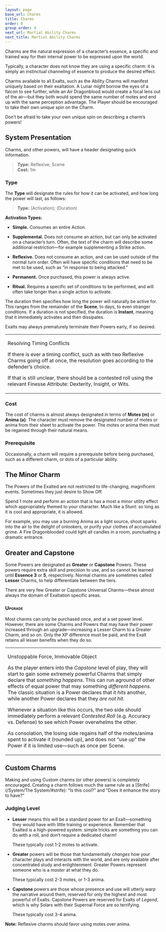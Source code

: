 ```yaml
---
layout: page
base_url: Charms
title: Charms
order: 0
group_order: 4
next_url: Martial Ability Charms
next_title: Martial Ability Charms
---
```


Charms are the natural expression of a character’s essence, a specific
and trained way for their internal power to be expressed upon the world.

Typically, a character does not know they are using a specific charm: it
is simply an instinctual channeling of essence to produce the desired
effect.

Charms available to all Exalts, such as the Ability Charms will manifest
uniquely based on their exaltation. A Lunar might borrow the eyes of a
falcon to see further, while an Air Dragonblood would create a focal
lens out of the air—but they both would spend the same number of motes
and end up with the same perception advantage. The Player should be
encouraged to take their own unique spin on the Charm.

Don’t be afraid to take your own unique spin on describing a charm’s
powers!

System Presentation
-------------------

Charms, and other powers, will have a header designating quick
information.

> **Type:** Reflexive; Scene  
> **Cost:** 1m

### Type

The **Type** will designate the rules for how it can be activated, and
how long the power will last, as follows:

> **Type:** (Activation); (Duration)

**Activation Types:**

-   **Simple.** Consumes an entire Action.

-   **Supplemental.** Does not consume an action, but can only be
    activated on a character’s turn. Often, the text of the charm will
    describe some additional restriction—for example supplementing a
    Strike action.

-   **Reflexive.** Does not consume an action, and can be used outside
    of the normal turn order. Often will have specific conditions that
    need to be met to be used, such as “in response to being attacked.”

-   **Permanent.** Once purchased, this power is always active.

-   **Ritual.** Requires a specific set of conditions to be performed,
    and will often take longer than a single action to activate.

The duration then specifies how long the power will naturally be active
for. This ranges from the remainder of the **Scene**, to days, to even
stranger conditions. If a duration is not specified, the duration is
**Instant**, meaning that it immediately activates and then dissipates.

Exalts may always prematurely terminate their Powers early, if so
desired.

<table>
<tbody>
<tr class="odd">
<td><p>Resolving Timing Conflicts</p>
<p>If there is ever a timing conflict, such as with two Reflexive Charms going off at once, the resolution goes according to the defender’s choice.</p>
<p>If that is still unclear, there should be a contested roll using the relevant Finesse Attribute: Dexterity, Insight, or Wits.</p></td>
</tr>
</tbody>
</table>

### Cost

The cost of charms is almost always designated in terms of **Motes (m)**
or **Anima** **(a)**. The character must remove the designated number of
motes or anima from their sheet to activate the power. The motes or
anima then must be regained through their natural means.

### Prerequisite

Occasionally, a charm will require a prerequisite before being
purchased, such as a different charm, or dots of a particular ability.

The Minor Charm
---------------

The Powers of the Exalted are not restricted to life-changing,
magnificent events. Sometimes they just desire to Show Off.

Spend 1 mote and perform an action that is has a most a minor utility
effect which appropriately themed to your character. Much like a Stunt:
so long as it is cool and appropriate, it is allowed.

For example, you may use a burning Anima as a light source, shoot sparks
into the air to the delight of onlookers, or purify your clothes of
accumulated grime. A Fire Dragonblooded could light all candles in a
room, punctuating a dramatic entrance.

Greater and Capstone
--------------------

Some Powers are designated as **Greater** or **Capstone** Powers. These
powers require extra skill and precision to use, and so cannot be
learned until **Essence 3** or **5**, respectively. Normal charms are
sometimes called **Lesser** Charms, to help differentiate between the
tiers.

There are very few Greater or Capstone Universal Charms—these almost
always the domain of Exaltation specific areas.

### <span class="smallcaps">Upgrade</span>

Most charms can only be purchased once, and at a set power level.
However, there are some Charms and Powers that may have their power
increased through an upgrade—increasing a Lesser Charm to a Greater
Charm, and so on. Only the XP difference must be paid, and the Exalt
retains all lesser benefits when they do so.

<table>
<tbody>
<tr class="odd">
<td><p>Unstoppable Force, Immovable Object</p>
<p>As the player enters into the <em>Capstone</em> level of play, they will start to gain some extremely powerful Charms that simply declare that <em>something happens</em>. This can run aground of other effects of equal power that may something <em>different happens.</em> The classic situation is a Power declares that it <em>hits</em> another, while another Power declares that they <em>are not hit</em>.</p>
<p>Whenever a situation like this occurs, the two side should immediately perform a relevant <em>Contested Roll</em> (e.g. Accuracy vs. Defense) to see which Power overwhelms the other.</p>
<p>As consolation, the losing side regains half of the motes/anima spent to activate it (rounded up), and does not “use up” the Power if it is limited use—such as once per Scene.</p></td>
</tr>
</tbody>
</table>

Custom Charms
-------------

Making and using Custom charms (or other powers) is completely
encouraged. Creating a charm follows much the same rule as a
[Strife](/System/The System/#strife): “Is this cool?” and “Does it enhance the story to
have?”

### Judging Level

-   **Lesser** means this will be a standard power for an
    Exalt—something they would have with little training or experience.
    Remember that Exalted is a high-powered system: simple tricks are
    something you can do with a roll, and don’t require a dedicated
    charm!

    These typically cost 1-2 motes to activate.

-   **Greater** powers will be those that fundamentally *changes* how
    your character plays and interacts with the world, and are only
    available after concentrated study and enlightenment. Greater Powers
    represent someone who is a *master* at what they do.

    These typically cost 2-3 motes, or 1-3 anima.

-   **Capstone** powers are those whose presence and use will utterly
    warp the narrative around them, reserved for only the highest and
    most powerful of Exalts. Capstone Powers are reserved for Exalts of
    *Legend*, which is why Solars with their Supernal Force are so
    terrifying.

    These typically cost 3-4 anima.

**Note:** Reflexive charms should favor using motes over anima.

